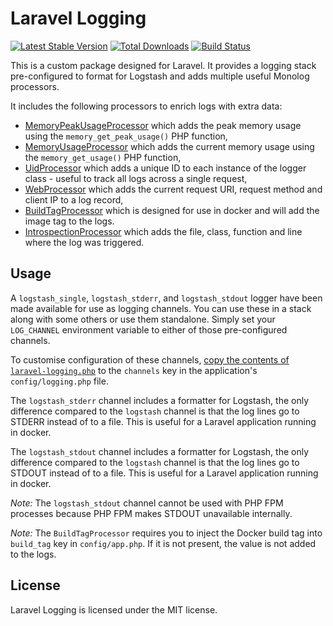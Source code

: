 # Laravel Logging

[![Latest Stable Version](https://poser.pugx.org/healthengine/laravel-logging/version)](https://packagist.org/packages/healthengine/laravel-logging)
[![Total Downloads](https://poser.pugx.org/healthengine/laravel-logging/downloads)](https://packagist.org/packages/healthengine/laravel-logging)
[![Build Status](https://travis-ci.com/HealthEngineAU/laravel-logging.svg?branch=master)](https://travis-ci.com/HealthEngineAU/laravel-logging)

This is a custom package designed for Laravel. It provides a logging stack pre-configured to format for Logstash and
adds multiple useful Monolog processors.

It includes the following processors to enrich logs with extra data:

- [MemoryPeakUsageProcessor](https://github.com/Seldaek/monolog/blob/master/src/Monolog/Processor/MemoryPeakUsageProcessor.php)
  which adds the peak memory usage using the `memory_get_peak_usage()` PHP function,
- [MemoryUsageProcessor](https://github.com/Seldaek/monolog/blob/master/src/Monolog/Processor/MemoryUsageProcessor.php)
  which adds the current memory usage using the `memory_get_usage()` PHP function,
- [UidProcessor](https://github.com/Seldaek/monolog/blob/master/src/Monolog/Processor/UidProcessor.php) which adds a
  unique ID to each instance of the logger class - useful to track all logs across a
  single request,
- [WebProcessor](https://github.com/Seldaek/monolog/blob/master/src/Monolog/Processor/WebProcessor.php) which adds the
  current request URI, request method and client IP to a log record,
- [BuildTagProcessor](https://github.com/HealthEngineAU/laravel-logging/blob/master/src/Processors/BuildTagProcessor.php)
  which is designed for use in docker and will add the image tag to the logs.
- [IntrospectionProcessor](https://github.com/Seldaek/monolog/blob/master/src/Monolog/Processor/IntrospectionProcessor.php) which adds the
  file, class, function and line where the log was triggered.

## Usage

A `logstash_single`, `logstash_stderr`, and `logstash_stdout` logger have been made available for use as logging channels. You can use these in a stack
along with some others or use them standalone. Simply set your `LOG_CHANNEL` environment variable to either of those
pre-configured channels.

To customise configuration of these channels,
[copy the contents of `laravel-logging.php`](./config/laravel-logging.php) to the `channels` key in the application's
`config/logging.php` file.

The `logstash_stderr` channel includes a formatter for Logstash, the only difference compared to the `logstash` channel is that
the log lines go to STDERR instead of to a file. This is useful for a Laravel application running in docker.

The `logstash_stdout` channel includes a formatter for Logstash, the only difference compared to the `logstash` channel is that
the log lines go to STDOUT instead of to a file. This is useful for a Laravel application running in docker.

_Note:_ The `logstash_stdout` channel cannot be used with PHP FPM processes because PHP FPM makes STDOUT unavailable internally.

_Note:_ The `BuildTagProcessor` requires you to inject the Docker build tag into `build_tag` key in `config/app.php`. If
it is not present, the value is not added to the logs.

## License

Laravel Logging is licensed under the MIT license.

